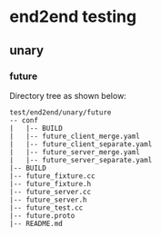 # end2end testing
## unary
### future
Directory tree as shown below:
```text
test/end2end/unary/future
-- conf
|   |-- BUILD
|   |-- future_client_merge.yaml
|   |-- future_client_separate.yaml
|   |-- future_server_merge.yaml
|   |-- future_server_separate.yaml
|-- BUILD
|-- future_fixture.cc
|-- future_fixture.h
|-- future_server.cc
|-- future_server.h
|-- future_test.cc
|-- future.proto
|-- README.md
```
